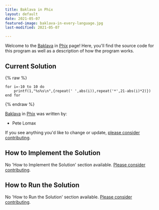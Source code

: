 ```yaml
---
title: Baklava in Phix
layout: default
date: 2021-05-07
featured-image: baklava-in-every-language.jpg
last-modified: 2021-05-07

---
```


Welcome to the [Baklava](https://rzuckerm.github.io/sample-programs-website-copy/projects/baklava) in [Phix](https://rzuckerm.github.io/sample-programs-website-copy/languages/phix) page! Here, you'll find the source code for this program as well as a description of how the program works.

## Current Solution

{% raw %}

```phix
for i=-10 to 10 do
    printf(1,"%s%s\n",{repeat(' ',abs(i)),repeat('*',21-abs(i)*2)})
end for
```

{% endraw %}

[Baklava](https://rzuckerm.github.io/sample-programs-website-copy/projects/baklava) in [Phix](https://rzuckerm.github.io/sample-programs-website-copy/languages/phix) was written by:

- Pete Lomax

If you see anything you'd like to change or update, [please consider contributing](https://github.com/TheRenegadeCoder/sample-programs).

## How to Implement the Solution

No 'How to Implement the Solution' section available. [Please consider contributing](https://github.com/TheRenegadeCoder/sample-programs-website).

## How to Run the Solution

No 'How to Run the Solution' section available. [Please consider contributing](https://github.com/TheRenegadeCoder/sample-programs-website).